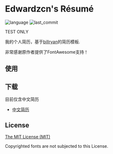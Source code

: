# Edwardzcn's Résumé

![language](https://img.shields.io/github/languages/top/Edwardzcn/resume)
![last_commit](https://img.shields.io/github/last-commit/Edwardzcn/resume)

TEST ONLY

我的个人简历，基于[billryan](https://github.com/billryan/resume)的简历模板.

非常感谢原作者提供了FontAwesome支持！

## 使用

## 下载

目前仅含中文简历

- [中文简历](resume-zh_CN.pdf)

## License

[The MIT License (MIT)](http://opensource.org/licenses/MIT)

Copyrighted fonts are not subjected to this License.
